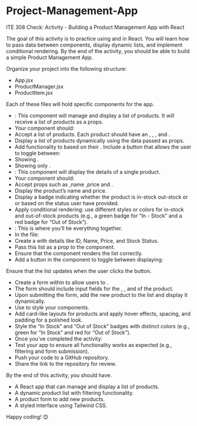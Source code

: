 # Project-Management-App
ITE 308 Check: Activity - Building a Product Management App with React

The goal of this activity is to practice using and in React. You will learn how to pass data between components, display dynamic lists, and implement conditional rendering. By the end of the activity, you should be able to build a simple Product Management App.

Organize your project into the following structure:
- App.jsx
- ProductManager.jsx
- ProductItem.jsx

Each of these files will hold specific components for the app.
- : This component will manage and display a list of products. It will receive a list of products as a props.
- Your component should:
- Accept a list of products. Each product should have an , , , and .
- Display a list of products dynamically using the data passed as props.
- Add functionality to based on their . Include a button that allows the user to toggle between:
- Showing .
- Showing only .
- : This component will display the details of a single product.
- Your component should:
- Accept props such as ,name ,price and .
- Display the product’s name and price.
- Display a badge indicating whether the product is in-stock  out-stock or  or based on the status user have provided.
- Apply conditional rendering: use different styles or colors for in-stock and out-of-stock products (e.g., a green badge for “In - Stock” and a red badge for “Out of Stock”).
- : This is where you’ll tie everything together.
- In the file:
- Create a with details like ID, Name, Price, and Stock Status.
- Pass this list as a prop to the component.
- Ensure that the component renders the list correctly.
- Add a button in the component to toggle between displaying:

Ensure that the list updates when the user clicks the button.

- Create a form within to allow users to .
- The form should include input fields for the , , and of the product.
- Upon submitting the form, add the new product to the list and display it dynamically.
- Use to style your components.
- Add card-like layouts for products and apply hover effects, spacing, and padding for a polished look.
- Style the “In Stock” and “Out of Stock” badges with distinct colors (e.g., green for “In Stock” and red for “Out of Stock”).
- Once you’ve completed the activity:
- Test your app to ensure all functionality works as expected (e.g., filtering and form submission).
- Push your code to a GitHub repository.
- Share the link to the repository for review.

By the end of this activity, you should have.

- A React app that can manage and display a list of products.
- A dynamic product list with filtering functionality.
- A product form to add new products.
- A styled interface using Tailwind CSS.

Happy coding! 😊
